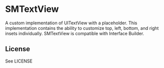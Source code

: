 # SMTextView

A custom implementation of UITextView with a placeholder. This implementation contains the ability to customize top, left, bottom, and right insets individually. SMTextView is compatible with Interface Builder.

## License

See LICENSE
